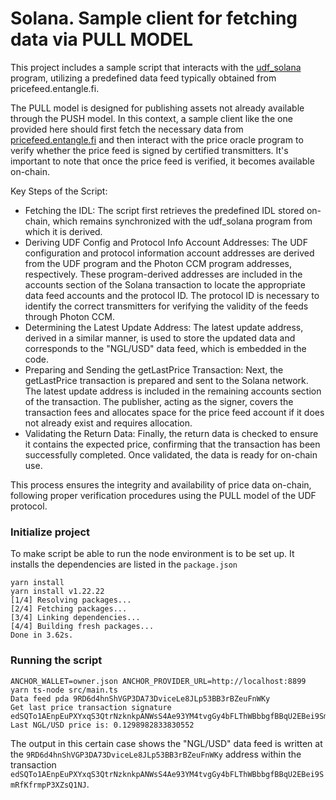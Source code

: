 # Solana. Sample client for fetching data via PULL MODEL

This project includes a sample script that interacts with the [udf_solana](https://github.com/Entangle-Protocol/udf-price-oracle-solana/tree/master/programs/udf-solana) program, utilizing a predefined data feed typically obtained from pricefeed.entangle.fi.

The PULL model is designed for publishing assets not already available through the PUSH model. In this context, a sample client like the one provided here should first fetch the necessary data from [pricefeed.entangle.fi](https://pricefeed.entangle.fi/) and then interact with the price oracle program to verify whether the price feed is signed by certified transmitters. It's important to note that once the price feed is verified, it becomes available on-chain.

Key Steps of the Script:

- Fetching the IDL: The script first retrieves the predefined IDL stored on-chain, which remains synchronized with the udf_solana program from which it is derived.
- Deriving UDF Config and Protocol Info Account Addresses: The UDF configuration and protocol information account addresses are derived from the UDF program and the Photon CCM program addresses, respectively. These program-derived addresses are included in the accounts section of the Solana transaction to locate the appropriate data feed accounts and the protocol ID. The protocol ID is necessary to identify the correct transmitters for verifying the validity of the feeds through Photon CCM.
- Determining the Latest Update Address: The latest update address, derived in a similar manner, is used to store the updated data and corresponds to the "NGL/USD" data feed, which is embedded in the code.
- Preparing and Sending the getLastPrice Transaction: Next, the getLastPrice transaction is prepared and sent to the Solana network. The latest update address is included in the remaining accounts section of the transaction. The publisher, acting as the signer, covers the transaction fees and allocates space for the price feed account if it does not already exist and requires allocation.
- Validating the Return Data: Finally, the return data is checked to ensure it contains the expected price, confirming that the transaction has been successfully completed. Once validated, the data is ready for on-chain use.

This process ensures the integrity and availability of price data on-chain, following proper verification procedures using the PULL model of the UDF protocol.

### Initialize project

To make script be able to run the node environment is to be set up. It installs the dependencies are listed in the `package.json`

```shell
yarn install
yarn install v1.22.22
[1/4] Resolving packages...
[2/4] Fetching packages...
[3/4] Linking dependencies...
[4/4] Building fresh packages...
Done in 3.62s.
```

### Running the script

```shell
ANCHOR_WALLET=owner.json ANCHOR_PROVIDER_URL=http://localhost:8899  yarn ts-node src/main.ts 
Data feed pda 9RD6d4hnShVGP3DA73DviceLe8JLp53BB3rBZeuFnWKy
Get last price transaction signature edSQTo1AEnpEuPXYxqS3QtrNzknkpANWsS4Ae93YM4tvgGy4bFLThWBbbgfBBqU2EBei9SmRfKfrmpP3XZsQ1NJ
Last NGL/USD price is: 0.1298982833830552
```

The output in this certain case shows the "NGL/USD" data feed is written at the `9RD6d4hnShVGP3DA73DviceLe8JLp53BB3rBZeuFnWKy` address within the transaction `edSQTo1AEnpEuPXYxqS3QtrNzknkpANWsS4Ae93YM4tvgGy4bFLThWBbbgfBBqU2EBei9SmRfKfrmpP3XZsQ1NJ`.
